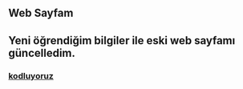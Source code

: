 ## Web Sayfam

## Yeni öğrendiğim bilgiler ile eski web sayfamı güncelledim.

### [kodluyoruz](https://kodluyoruz.org)

